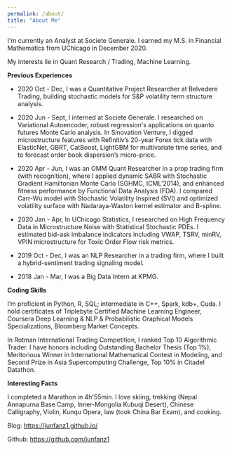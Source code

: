 ```yaml
---
permalink: /about/
title: "About Me"
---
```


I'm currently an Analyst at Societe Generale. I earned my M.S. in Financial Mathematics from UChicago in December 2020. 

My interests lie in Quant Research / Trading, Machine Learning.

__Previous Experiences__

- 2020 Oct - Dec, I was a Quantitative Project Researcher at Belvedere Trading, building stochastic models for S&P volatility term structure analysis. 

- 2020 Jun - Sept, I interned at Societe Generale. I researched on Variational Autoencoder, robust regression's applications on quanto futures Monte Carlo analysis. In Sinovation Venture, I digged microstructure features with Refinitiv’s 20-year Forex tick data with ElasticNet, GBRT, CatBoost, LightGBM for multivariate time series, and to forecast order book dispersion’s micro-price.

- 2020 Apr - Jun, I was an OMM Quant Researcher in a prop trading firm (with recognition), where I applied dynamic SABR with Stochastic Gradient Hamiltonian Monte Carlo (SGHMC, ICML’2014), and enhanced fitness performance by Functional Data Analysis (FDA). I compared Carr-Wu model with Stochastic Volatility Inspired (SVI) and optimized volatility surface with Nadaraya-Waston kernel estimator and B-spline. 

- 2020 Jan - Apr, In UChicago Statistics, I researched on High Frequency Data in Microstructure Noise with Statistical Stochastic PDEs. I estimated bid-ask imbalance indicators including VWAP, TSRV, minRV, VPIN microstructure for Toxic Order Flow risk metrics. 

- 2019 Oct - Dec, I was an NLP Researcher in a trading firm, where I built a hybrid-sentiment trading signaling model. 

- 2018 Jan - Mar, I was a Big Data Intern at KPMG.

__Coding Skills__

I’m proficient in Python, R, SQL; intermediate in C++, Spark, kdb+, Cuda. I hold certificates of Triplebyte Certified Machine Learning Engineer, Coursera Deep Learning & NLP & Probabilistic Graphical Models Specializations, Bloomberg Market Concepts. 

In Rotman International Trading Competition, I ranked Top 10 Algorithmic Trader. I have honors including Outstanding Bachelor Thesis (Top 1%), Meritorious Winner in International Mathematical Contest in Modeling, and Second Prize in Asia Supercomputing Challenge, Top 10% in Citadel Datathon. 

__Interesting Facts__

I completed a Marathon in 4h'55min. I love skiing, trekking (Nepal Annapurna Base Camp, Inner-Mongolia Kubuqi Desert), Chinese Calligraphy, Violin, Kunqu Opera, law (took China Bar Exam), and cooking.

Blog: https://junfanz1.github.io/

Github: https://github.com/junfanz1

